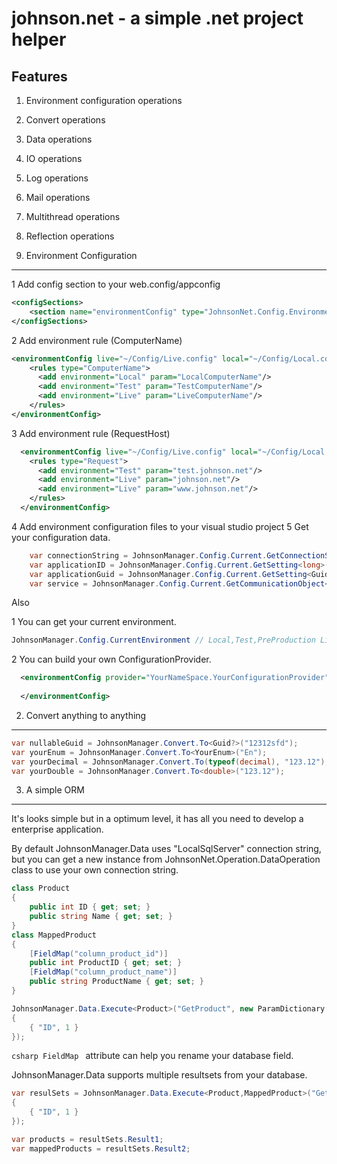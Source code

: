 johnson.net - a simple .net project helper
===========

Features
--------
1. Environment configuration operations
2. Convert operations
3. Data operations
4. IO operations
5. Log operations
6. Mail operations
7. Multithread operations
8. Reflection operations


1. Environment Configuration
------------------------------------------------------------

1 Add config section to your web.config/appconfig

```xml
<configSections>
    <section name="environmentConfig" type="JohnsonNet.Config.EnvironmentConfig,JohnsonNet"/>
</configSections>
```

2 Add environment rule (ComputerName)

```xml
<environmentConfig live="~/Config/Live.config" local="~/Config/Local.config" test="~/Config/Test.config" provider="JohnsonNet.Config.ConfigurationFileProvider">
    <rules type="ComputerName">
      <add environment="Local" param="LocalComputerName"/>
      <add environment="Test" param="TestComputerName"/>
      <add environment="Live" param="LiveComputerName"/>
    </rules>
</environmentConfig>
```

3 Add environment rule (RequestHost)
```xml
  <environmentConfig live="~/Config/Live.config" local="~/Config/Local.config" test="~/Config/Test.config" provider="JohnsonNet.Config.ConfigurationFileProvider">
    <rules type="Request">
      <add environment="Test" param="test.johnson.net"/>
      <add environment="Live" param="johnson.net"/>
      <add environment="Live" param="www.johnson.net"/>
    </rules>
  </environmentConfig>
```

4 Add environment configuration files to your visual studio project
5 Get your configuration data.

```csharp
    var connectionString = JohnsonManager.Config.Current.GetConnectionString("LocalSqlServer");
    var applicationID = JohnsonManager.Config.Current.GetSetting<long>("Facebook-ApplicationID");
    var applicationGuid = JohnsonManager.Config.Current.GetSetting<Guid>("Facebook-Guid");
    var service = JohnsonManager.Config.Current.GetCommunicationObject<IYourServiceChannel>();
```
Also 

1 You can get your current environment.
```csharp
JohnsonManager.Config.CurrentEnvironment // Local,Test,PreProduction Live
```
2 You can build your own ConfigurationProvider.
```xml
  <environmentConfig provider="YourNameSpace.YourConfigurationProvider">
  
  </environmentConfig>
```

2. Convert anything to anything
------------------------------------------------------------
```csharp
var nullableGuid = JohnsonManager.Convert.To<Guid?>("12312sfd");
var yourEnum = JohnsonManager.Convert.To<YourEnum>("En");
var yourDecimal = JohnsonManager.Convert.To(typeof(decimal), "123.12");
var yourDouble = JohnsonManager.Convert.To<double>("123.12");
```

3. A simple ORM
------------------------------------------------------------

It's looks simple but in a optimum level, it has all you need to develop a enterprise application.

By default JohnsonManager.Data uses "LocalSqlServer" connection string, but you can get a new instance from JohnsonNet.Operation.DataOperation class to use your own connection string.

```csharp
class Product
{
    public int ID { get; set; }
    public string Name { get; set; }
}
class MappedProduct
{
    [FieldMap("column_product_id")]
    public int ProductID { get; set; }
    [FieldMap("column_product_name")]
    public string ProductName { get; set; }
}

JohnsonManager.Data.Execute<Product>("GetProduct", new ParamDictionary
{
    { "ID", 1 }
});
```
```csharp FieldMap ``` attribute can help you rename your database field.

JohnsonManager.Data supports multiple resultsets from your database.

```csharp
var resulSets = JohnsonManager.Data.Execute<Product,MappedProduct>("GetProduct", new ParamDictionary
{
    { "ID", 1 }
});

var products = resultSets.Result1;
var mappedProducts = resultSets.Result2;
```


